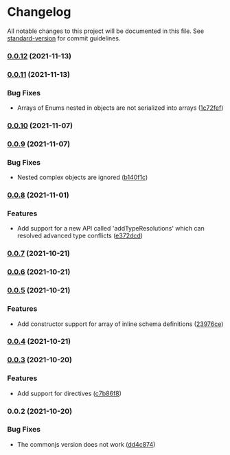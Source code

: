 # Changelog

All notable changes to this project will be documented in this file. See [standard-version](https://github.com/conventional-changelog/standard-version) for commit guidelines.

### [0.0.12](https://github.com/nicolasdao/graphql-schemax/compare/v0.0.11...v0.0.12) (2021-11-13)

### [0.0.11](https://github.com/nicolasdao/graphql-schemax/compare/v0.0.10...v0.0.11) (2021-11-13)


### Bug Fixes

* Arrays of Enums nested in objects are not serialized into arrays ([1c72fef](https://github.com/nicolasdao/graphql-schemax/commit/1c72fef8a748a948e6af955c19fa61928e8119f3))

### [0.0.10](https://github.com/nicolasdao/graphql-schemax/compare/v0.0.9...v0.0.10) (2021-11-07)

### [0.0.9](https://github.com/nicolasdao/graphql-schemax/compare/v0.0.8...v0.0.9) (2021-11-07)


### Bug Fixes

* Nested complex objects are ignored ([b140f1c](https://github.com/nicolasdao/graphql-schemax/commit/b140f1cbee36d79a4ddb835575e7b2182251dbb2))

### [0.0.8](https://github.com/nicolasdao/graphql-schemax/compare/v0.0.7...v0.0.8) (2021-11-01)


### Features

* Add support for a new API called 'addTypeResolutions' which can resolved advanced type conflicts ([e372dcd](https://github.com/nicolasdao/graphql-schemax/commit/e372dcd19d478af431d9f4a9cfd556bbc3d99e83))

### [0.0.7](https://github.com/nicolasdao/graphql-schemax/compare/v0.0.6...v0.0.7) (2021-10-21)

### [0.0.6](https://github.com/nicolasdao/graphql-schemax/compare/v0.0.5...v0.0.6) (2021-10-21)

### [0.0.5](https://github.com/nicolasdao/graphql-schemax/compare/v0.0.4...v0.0.5) (2021-10-21)


### Features

* Add constructor support for array of inline schema definitions ([23976ce](https://github.com/nicolasdao/graphql-schemax/commit/23976ce9999d705131297c97988ff2bcefa8d041))

### [0.0.4](https://github.com/nicolasdao/graphql-schemax/compare/v0.0.3...v0.0.4) (2021-10-21)

### [0.0.3](https://github.com/nicolasdao/graphql-schemax/compare/v0.0.2...v0.0.3) (2021-10-20)


### Features

* Add support for directives ([c7b86f8](https://github.com/nicolasdao/graphql-schemax/commit/c7b86f8626b606f857b1ea9839e93af96a29abca))

### 0.0.2 (2021-10-20)


### Bug Fixes

* The commonjs version does not work ([dd4c874](https://github.com/nicolasdao/graphql-schemax/commit/dd4c874a5594ed8372ab4ab6ec96d71cda60a553))
